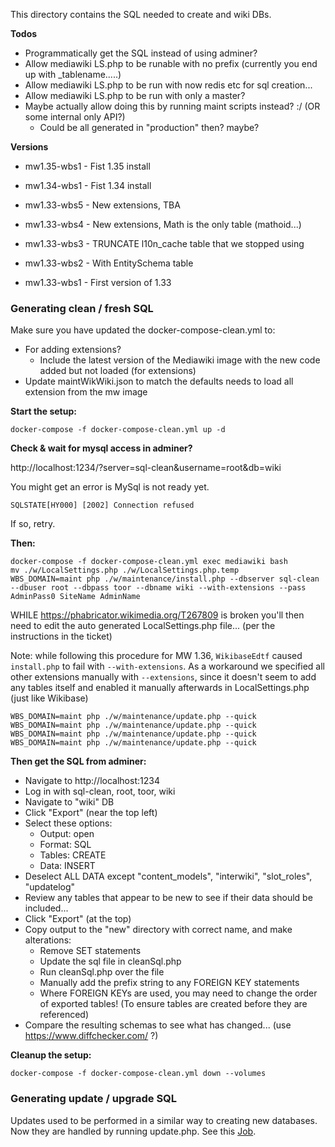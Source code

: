 This directory contains the SQL needed to create and wiki DBs.

**Todos**

 - Programmatically get the SQL instead of using adminer?
 - Allow mediawiki LS.php to be runable with no prefix (currently you end up with _tablename.....)
 - Allow mediawiki LS.php to be run with now redis etc for sql creation...
 - Allow mediawiki LS.php to be run with only a master?
 - Maybe actually allow doing this by running maint scripts instead? :/ (OR some internal only API?)
   - Could be all generated in "production" then? maybe?

**Versions**

- mw1.35-wbs1 - Fist 1.35 install

- mw1.34-wbs1 - Fist 1.34 install

 - mw1.33-wbs5 - New extensions, TBA
 - mw1.33-wbs4 - New extensions, Math is the only table (mathoid...)
 - mw1.33-wbs3 - TRUNCATE l10n_cache table that we stopped using
 - mw1.33-wbs2 - With EntitySchema table
 - mw1.33-wbs1 - First version of 1.33

### Generating clean / fresh SQL

Make sure you have updated the docker-compose-clean.yml to:

- For adding extensions?
  - Include the latest version of the Mediawiki image with the new code added but not loaded (for extensions)
- Update maintWikWiki.json to match the defaults needs to load all extension from the mw image

**Start the setup:**

```
docker-compose -f docker-compose-clean.yml up -d
```

**Check & wait for mysql access in adminer?**

http://localhost:1234/?server=sql-clean&username=root&db=wiki

You might get an error is MySql is not ready yet.

```SQLSTATE[HY000] [2002] Connection refused```

If so, retry.

**Then:**

```
docker-compose -f docker-compose-clean.yml exec mediawiki bash
mv ./w/LocalSettings.php ./w/LocalSettings.php.temp
WBS_DOMAIN=maint php ./w/maintenance/install.php --dbserver sql-clean --dbuser root --dbpass toor --dbname wiki --with-extensions --pass AdminPass0 SiteName AdminName
```

WHILE https://phabricator.wikimedia.org/T267809 is broken you'll then need to edit the auto generated LocalSettings.php file...
(per the instructions in the ticket)

Note: while following this procedure for MW 1.36, `WikibaseEdtf` caused `install.php` to fail with `--with-extensions`. As a workaround we specified all other extensions manually with `--extensions`, since it doesn't seem to add any tables itself and enabled it manually afterwards in LocalSettings.php (just like Wikibase)

```
WBS_DOMAIN=maint php ./w/maintenance/update.php --quick
WBS_DOMAIN=maint php ./w/maintenance/update.php --quick
WBS_DOMAIN=maint php ./w/maintenance/update.php --quick
WBS_DOMAIN=maint php ./w/maintenance/update.php --quick
```

**Then get the SQL from adminer:**

 - Navigate to http://localhost:1234
 - Log in with sql-clean, root, toor, wiki
 - Navigate to "wiki" DB
 - Click "Export" (near the top left)
 - Select these options:
   - Output: open
   - Format: SQL
   - Tables: CREATE
   - Data: INSERT
 - Deselect ALL DATA except "content_models", "interwiki", "slot_roles", "updatelog"
 - Review any tables that appear to be new to see if their data should be included...
 - Click "Export" (at the top)
 - Copy output to the "new" directory with correct name, and make alterations:
     - Remove SET statements
     - Update the sql file in cleanSql.php
     - Run cleanSql.php over the file
     - Manually add the prefix string to any FOREIGN KEY statements
     - Where FOREIGN KEYs are used, you may need to change the order of exported tables! (To ensure tables are created before they are referenced)
 - Compare the resulting schemas to see what has changed... (use https://www.diffchecker.com/ ?)

**Cleanup the setup:**

```
docker-compose -f docker-compose-clean.yml down --volumes
```

### Generating update / upgrade SQL
Updates used to be performed in a similar way to creating new databases. Now they are handled by running update.php. See this [Job](../../app/Jobs/MediawikiUpdate.php).